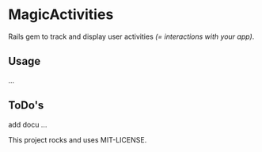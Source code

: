 # MagicActivities

Rails gem to track and display user activities *(= interactions with your app)*.



## Usage
...


## ToDo's
add docu ...



This project rocks and uses MIT-LICENSE.
